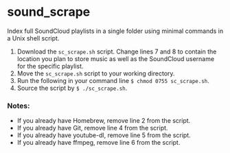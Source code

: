 # sound_scrape
Index full SoundCloud playlists in a single folder using minimal commands in a Unix shell script. 

1. Download the `sc_scrape.sh` script. Change lines 7 and 8 to contain the location you plan to store music as well as the SoundCloud username for the specific playlist.
2. Move the `sc_scrape.sh` script to your working directory.
3. Run the following in your command line `$ chmod 0755 sc_scrape.sh`.
4. Source the script by `$ ./sc_scrape.sh`.

### Notes:
- If you already have Homebrew, remove line 2 from the script.
- If you already have Git, remove line 4 from the script.
- If you already have youtube-dl, remove line 5 from the script.
- If you already have ffmpeg, remove line 6 from the script.
